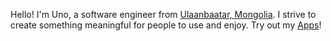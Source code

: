 Hello! I'm Uno, a software engineer from <a href="https://en.wikipedia.org/wiki/Ulaanbaatar">Ulaanbaatar, Mongolia</a>. I strive to create something meaningful for people to use and enjoy. Try out my <a href="https://apps.apple.com/us/developer/usukhbayar-batbayar/id1532655863">Apps</a>!
